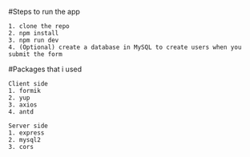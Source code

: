 #Steps to run the app

    1. clone the repo
    2. npm install
    3. npm run dev
    4. (Optional) create a database in MySQL to create users when you submit the form

#Packages that i used

    Client side
    1. formik
    2. yup
    3. axios
    4. antd
    
    Server side
    1. express
    2. mysql2
    3. cors
